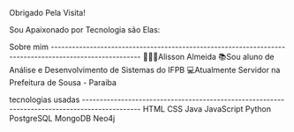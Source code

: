 Obrigado Pela Visita!

Sou Apaixonado por Tecnologia são Elas:

Sobre mim -------------------------------------------------------------------------------------------------------
🧔🏽‍♂️Alisson Almeida
📚Sou aluno de Análise e Desenvolvimento de Sistemas do IFPB
💻Atualmente Servidor na Prefeitura de Sousa - Paraiba

tecnologias usadas ----------------------------------------------------------------------------------------------
HTML
CSS
Java
JavaScript
Python
PostgreSQL
MongoDB
Neo4j
<!--
**AlissonAlmeidaSS/AlissonAlmeidaSS** is a ✨ _special_ ✨ repository because its `README.md` (this file) appears on your GitHub profile.

Here are some ideas to get you started:

- 🔭 I’m currently working on ...
- 🌱 I’m currently learning ...
- 👯 I’m looking to collaborate on ...
- 🤔 I’m looking for help with ...
- 💬 Ask me about ...
- 📫 How to reach me: ...
- 😄 Pronouns: ...
- ⚡ Fun fact: ...
-->
